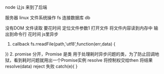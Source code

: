 node 让js 来到了后端 

服务器 linux
文件系统操作 fs
连接数据库 db

没有DOM
文件读取 要花时间 定位文件参数1 打开文件
将文件内容读到内存中 输出到命令行
花时间 js里异步
1. callback
fs.rreadFile(path,'utf8',function(err,data) {  

})
2. promise
    分开，Promise 是类 用于处理耗时异步问题的类，为了防止回调地狱，看到耗时问题就用出一个Promise实例
    resolve 将控制权交给then 将结果resolve(data)
    reject 失败 catch(e){ }